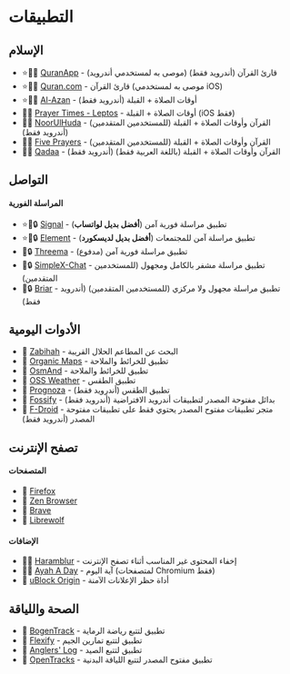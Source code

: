 # التطبيقات  

## الإسلام  
- ⭐🕋🤝 [QuranApp](https://quran.alfaazplus.com/) - قارئ القرآن (أندرويد فقط) (موصى به لمستخدمي أندرويد)  
- ⭐🕋🤝 [Quran.com](https://previous.quran.com/apps?locale=ar) - قارئ القرآن (موصى به لمستخدمي iOS)  
- ⭐🕋🤝 [Al-Azan](https://meypod.github.io/al-azan/) - أوقات الصلاة + القبلة (أندرويد فقط)  
- 🕋🤝 [Prayer Times - Leptos](https://apps.apple.com/us/app/prayer-times-leptos/id1587090683) - أوقات الصلاة + القبلة (iOS فقط)  
- 🕋🤝 [NoorUlHuda](https://github.com/mirfatif/NoorUlHuda) - القرآن وأوقات الصلاة + القبلة (للمستخدمين المتقدمين) (أندرويد فقط)  
- 🕋🤝 [Five Prayers](https://github.com/Five-Prayers/five-prayers-android/blob/main/README.md) - القرآن وأوقات الصلاة + القبلة (للمستخدمين المتقدمين)  
- 🕋🤝 [Qadaa](https://github.com/muslimpack/Qadaa/blob/main/README.md) - القرآن وأوقات الصلاة + القبلة (باللغة العربية فقط) (أندرويد فقط)  

## التواصل  
#### المراسلة الفورية  
- ⭐🤝🔒 [Signal](https://signal.org/) - تطبيق مراسلة فورية آمن (**أفضل بديل لواتساب**)  
- ⭐🤝🔒 [Element](https://element.io/download) - تطبيق مراسلة آمن للمجتمعات (**أفضل بديل لديسكورد**)  
- 🤝🔒 [Threema](https://threema.ch/) - تطبيق مراسلة فورية آمن (مدفوع)  
- 🤝🔒 [SimpleX-Chat](https://simplex.chat/) - تطبيق مراسلة مشفر بالكامل ومجهول (للمستخدمين المتقدمين)  
- 🤝🔒 [Briar](https://briarproject.org/) - تطبيق مراسلة مجهول ولا مركزي (للمستخدمين المتقدمين) (أندرويد فقط)  

## الأدوات اليومية  
- 🕋 [Zabihah](https://www.zabihah.com/) - البحث عن المطاعم الحلال القريبة  
- 🤝 [Organic Maps](https://organicmaps.app/) - تطبيق للخرائط والملاحة  
- 🤝 [OsmAnd](https://osmand.net/) - تطبيق للخرائط والملاحة  
- 🤝 [OSS Weather](https://github.com/Akylas/oss-weather/blob/master/Readme.md) - تطبيق الطقس  
- 🤝 [Prognoza](https://github.com/davidtakac/prognoza/blob/dev/README.md) - تطبيق الطقس (أندرويد فقط)  
- 🤝 [Fossify](https://www.fossify.org/) - بدائل مفتوحة المصدر لتطبيقات أندرويد الافتراضية (أندرويد فقط)  
- 🤝 [F-Droid](https://f-droid.org/en/) - متجر تطبيقات مفتوح المصدر يحتوي فقط على تطبيقات مفتوحة المصدر (أندرويد فقط)  

## تصفح الإنترنت  
#### المتصفحات  
- 🤝 [Firefox](https://www.mozilla.org/en-US/firefox/new/)  
- 🤝 [Zen Browser](https://zen-browser.app/)  
- 🤝 [Brave](https://www.mozilla.org/en-US/firefox/new/)  
- 🤝 [Librewolf](https://librewolf.net/)  
#### الإضافات  
- 🕋🤝 [Haramblur](https://linktr.ee/haramblur) - إخفاء المحتوى غير المناسب أثناء تصفح الإنترنت  
- 🕋🤝 [Ayah A Day](https://ayahaday.com/) - آية اليوم (لمتصفحات Chromium فقط)  
- 🤝 [uBlock Origin](https://ublockorigin.com/) - أداة حظر الإعلانات الآمنة  

## الصحة واللياقة  
- 🤝 [BogenTrack](https://bogentrack.app/) - تطبيق لتتبع رياضة الرماية  
- 🤝 [Flexify](https://flexify.presley.nz/) - تطبيق لتتبع تمارين الجيم  
- 🤝 [Anglers' Log](https://anglerslog.ca/) - تطبيق لتتبع الصيد  
- 🤝 [OpenTracks](https://opentracksapp.com/) - تطبيق مفتوح المصدر لتتبع اللياقة البدنية  